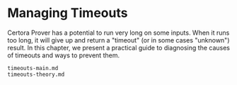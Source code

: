 Managing Timeouts
=================

Certora Prover has a potential to run very long on some inputs. When it runs too
long, it will give up and return a "timeout" (or in some cases "unknown")
result. In this chapter, we present a practical guide to diagnosing the causes
of timeouts and ways to prevent them.


```{toctree}
timeouts-main.md
timeouts-theory.md
```




